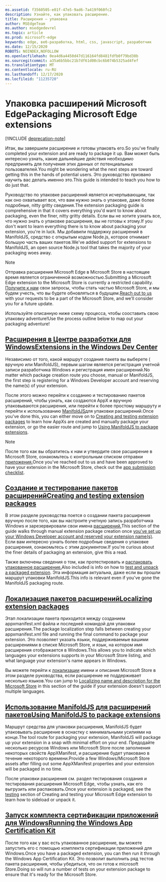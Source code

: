 ```yaml
---
ms.assetid: f3560505-e01f-47e5-9ad6-7a419f060fc2
description: Узнайте, как упаковать расширение.
title: Расширения — упаковка
author: MSEdgeTeam
ms.author: msedgedevrel
ms.topic: article
ms.prod: microsoft-edge
keywords: edge, веб-разработка, html, css, javascript, разработчик
ms.date: 12/15/2020
ROBOTS: NOINDEX,NOFOLLOW
ms.openlocfilehash: 0ea4d6a4450d47d116164fd8481fdfb0f79bd30b
ms.sourcegitcommit: a35a6b5bbc21b7df61d08cbc6b074b5325ad4fef
ms.translationtype: MT
ms.contentlocale: ru-RU
ms.lasthandoff: 12/17/2020
ms.locfileid: "11235720"
---
```

# <span data-ttu-id="a5ef6-104">Упаковка расширений Microsoft Edge</span><span class="sxs-lookup"><span data-stu-id="a5ef6-104">Packaging Microsoft Edge extensions</span></span>  

[!INCLUDE [deprecation-note](../includes/deprecation-note.md)]  

<span data-ttu-id="a5ef6-105">Итак, вы завершили расширение и готовы упаковть его.</span><span class="sxs-lookup"><span data-stu-id="a5ef6-105">So you've finally completed your extension and are ready to package it up.</span></span> <span data-ttu-id="a5ef6-106">Вам может быть интересно узнать, какие дальнейшие действия необходимо предпринять для получения этих данных от потенциальных пользователей.</span><span class="sxs-lookup"><span data-stu-id="a5ef6-106">You might be wondering what the next steps are toward getting this in the hands of potential users.</span></span> <span data-ttu-id="a5ef6-107">Это руководство призвано научить вас делать именно это.</span><span class="sxs-lookup"><span data-stu-id="a5ef6-107">This guide is intended to teach you how to do just that.</span></span>

<span data-ttu-id="a5ef6-108">Руководство по упаковке расширений является исчерпывающим, так как оно охватывает все, что вам нужно знать о упаковке, даже более подробные, nitty gritty сведения.</span><span class="sxs-lookup"><span data-stu-id="a5ef6-108">The extension packaging guide is comprehensive in that it covers everything you'd want to know about packaging, even the finer, nitty gritty details.</span></span> <span data-ttu-id="a5ef6-109">Если вы не хотите узнать все, что нужно знать о упаковке расширения, вы не готовы к этому.</span><span class="sxs-lookup"><span data-stu-id="a5ef6-109">If you don't want to learn everything there is to know about packaging your extension, you're in luck.</span></span> <span data-ttu-id="a5ef6-110">Мы добавили поддержку расширений в ManifoldJS, средство с открытым кодом Node.js, которое отнимает большую часть ваших пакетов.</span><span class="sxs-lookup"><span data-stu-id="a5ef6-110">We've added support for extensions to ManifoldJS, an open source Node.js tool that takes the majority of your packaging woes away.</span></span>

> [!NOTE]
> <span data-ttu-id="a5ef6-111">Отправка расширения Microsoft Edge в Microsoft Store в настоящее время является ограниченной возможностью.</span><span class="sxs-lookup"><span data-stu-id="a5ef6-111">Submitting a Microsoft Edge extension to the Microsoft Store is currently a restricted capability.</span></span> <span data-ttu-id="a5ef6-112">[Получите к нам](https://aka.ms/extension-request) свои запросы, чтобы стать частью Microsoft Store, и мы будем учесть, что вы будете обновляться в будущем.</span><span class="sxs-lookup"><span data-stu-id="a5ef6-112">[Reach out to us](https://aka.ms/extension-request) with your requests to be a part of the Microsoft Store, and we’ll consider you for a future update.</span></span>


<span data-ttu-id="a5ef6-113">Используйте описанную ниже схему процесса, чтобы сооставить свою упаковку adventure!</span><span class="sxs-lookup"><span data-stu-id="a5ef6-113">Use the process outline below to map out your packaging adventure!</span></span>


## [<span data-ttu-id="a5ef6-114">Расширения в Центре разработки для Windows</span><span class="sxs-lookup"><span data-stu-id="a5ef6-114">Extensions in the Windows Dev Center</span></span>](./packaging/extensions-in-the-windows-dev-center.md)

<span data-ttu-id="a5ef6-115">Независимо от того, какой маршрут создания пакета вы выберете ( вручную или ManifoldJS), первым шагом является регистрация учетной записи разработчика Windows и регистрация имен расширений.</span><span class="sxs-lookup"><span data-stu-id="a5ef6-115">No matter which package creation route you choose, manual or ManifoldJS, the first step is registering for a Windows Developer account and reserving the name(s) of your extension.</span></span>

<span data-ttu-id="a5ef6-116">После этого можно перейти к созданию [](./packaging/creating-and-testing-extension-packages.md) и тестированию пакетов расширений, чтобы узнать, как создаются AppX и вручную упаковываются расширения, или перейти к более простому маршруту и перейти к использованию [ManifoldJS](./packaging/using-ManifoldJS-to-package-extensions.md)для упаковки расширений.</span><span class="sxs-lookup"><span data-stu-id="a5ef6-116">Once you've done this, you can either move on to [Creating and testing extension packages](./packaging/creating-and-testing-extension-packages.md) to learn how AppXs are created and manually package your extension, or go the easier route and jump to [Using ManifoldJS to package extensions](./packaging/using-ManifoldJS-to-package-extensions.md).</span></span>

> [!NOTE]
> <span data-ttu-id="a5ef6-117">После того как вы обратитесь к нам и утвердите свое расширение в Microsoft Store, ознакомьтесь с контрольным списком отправки [приложения.](https://docs.microsoft.com/windows/uwp/publish/app-submissions)</span><span class="sxs-lookup"><span data-stu-id="a5ef6-117">Once you've reached out to us and have been approved to have your extension in the Microsoft Store, check out the [app submission checklist](https://docs.microsoft.com/windows/uwp/publish/app-submissions).</span></span>


## [<span data-ttu-id="a5ef6-118">Создание и тестирование пакетов расширений</span><span class="sxs-lookup"><span data-stu-id="a5ef6-118">Creating and testing extension packages</span></span>](./packaging/creating-and-testing-extension-packages.md)

<span data-ttu-id="a5ef6-119">В этом разделе руководства поется о создании пакета расширения вручную после того, как вы настроите учетную запись разработчика Windows и зарезервировали свои имена [расширений.](./packaging/extensions-in-the-windows-Dev-Center.md)</span><span class="sxs-lookup"><span data-stu-id="a5ef6-119">This section of the guide walks through manual extension package creation once [you've set up your Windows Developer account and reserved your extension name(s)](./packaging/extensions-in-the-windows-Dev-Center.md).</span></span> <span data-ttu-id="a5ef6-120">Если вам интересно узнать более подробные сведения о упаковке расширения, ознакомьтесь с этим документом.</span><span class="sxs-lookup"><span data-stu-id="a5ef6-120">If you're curious about the finer details of packaging an extension, give this a read.</span></span>

<span data-ttu-id="a5ef6-121">Также включены сведения о том, как протестировать и [распаковать упакованное расширение.](./packaging/creating-and-testing-extension-packages.md#testing-an-appx-package)</span><span class="sxs-lookup"><span data-stu-id="a5ef6-121">Also included is info on how to [test and unpack a packaged extension](./packaging/creating-and-testing-extension-packages.md#testing-an-appx-package).</span></span> <span data-ttu-id="a5ef6-122">Эта информация актуальна, даже если вы прошли маршрут упаковки ManifoldJS.</span><span class="sxs-lookup"><span data-stu-id="a5ef6-122">This info is relevant even if you've gone the ManifoldJS packaging route.</span></span>

## [<span data-ttu-id="a5ef6-123">Локализация пакетов расширений</span><span class="sxs-lookup"><span data-stu-id="a5ef6-123">Localizing extension packages</span></span>](./packaging/localizing-extension-packages.md)
<span data-ttu-id="a5ef6-124">Этап локализации пакета приходится между созданием appxmanifest.xml файла и последней командой для упаковки расширения.</span><span class="sxs-lookup"><span data-stu-id="a5ef6-124">The package localization step falls between creating your appxmanifest.xml file and running the final command to package your extension.</span></span>
<span data-ttu-id="a5ef6-125">Это позволяет указать языки, поддерживаемые вашими расширениями в списке Microsoft Store, и язык, на котором имя расширения отображается в Windows.</span><span class="sxs-lookup"><span data-stu-id="a5ef6-125">This allows you to indicate which languages your extensions supports in your Microsoft Store listing, and what language your extension's name appears in Windows.</span></span>

<span data-ttu-id="a5ef6-126">Вы можете перейти к [локализации](./packaging/localizing-extension-packages.md#localizing-name-and-description-in-the-microsoft-store) имени и описания Microsoft Store в этом разделе руководства, если расширение не поддерживает несколько языков.</span><span class="sxs-lookup"><span data-stu-id="a5ef6-126">You can jump to [Localizing name and description for the Microsoft Store](./packaging/localizing-extension-packages.md#localizing-name-and-description-in-the-microsoft-store) in this section of the guide if your extension doesn't support multiple languages.</span></span>

## [<span data-ttu-id="a5ef6-127">Использование ManifoldJS для расширений пакетов</span><span class="sxs-lookup"><span data-stu-id="a5ef6-127">Using ManifoldJS to package extensions</span></span>](./packaging/using-ManifoldJS-to-package-extensions.md)

<span data-ttu-id="a5ef6-128">Маршрут средства для упаковки расширения, ManifoldJS будет упаковывать расширение в оснастку с минимальными усилиями на конце.</span><span class="sxs-lookup"><span data-stu-id="a5ef6-128">The tool route for packaging your extension, ManifoldJS will package up your extension in a snap with minimal effort on your end.</span></span> <span data-ttu-id="a5ef6-129">Предодайте несколько ресурсов Windows или Microsoft Store после заполнения некоторых свойств AppXManifest, и расширение будет упаковано в течение некоторого времени.</span><span class="sxs-lookup"><span data-stu-id="a5ef6-129">Provide a few Windows/Microsoft Store assets after filling out some AppXManifest properties and your extension will be packaged in no time.</span></span>

<span data-ttu-id="a5ef6-130">После упаковки расширения см. [](./packaging/creating-and-testing-extension-packages.md#testing-an-appx-package) раздел тестирования создания и тестирования расширения Microsoft Edge, чтобы узнать, как его выгрузить или распаковать.</span><span class="sxs-lookup"><span data-stu-id="a5ef6-130">Once your extension is packaged, see the [testing](./packaging/creating-and-testing-extension-packages.md#testing-an-appx-package) section of Creating and testing your Microsoft Edge extension to learn how to sideload or unpack it.</span></span>


## [<span data-ttu-id="a5ef6-131">Запуск комплекта сертификации приложений для Windows</span><span class="sxs-lookup"><span data-stu-id="a5ef6-131">Running the Windows App Certification Kit</span></span>](./packaging/running-the-windows-app-certification-kit.md)

<span data-ttu-id="a5ef6-132">После того как у вас есть упакованное расширение, вы можете запустить его с помощью комплекта сертификации приложений для Windows.</span><span class="sxs-lookup"><span data-stu-id="a5ef6-132">Once you have a packaged extension, you can then run it through the Windows App Certification Kit.</span></span> <span data-ttu-id="a5ef6-133">Это позволит выполнить ряд тестов пакета расширения, чтобы убедиться, что он готов к microsoft Store.</span><span class="sxs-lookup"><span data-stu-id="a5ef6-133">Doing so will run a number of tests on your extension package to ensure that it's ready for the Microsoft Store.</span></span>
